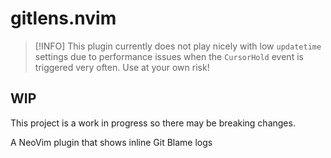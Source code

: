 # gitlens.nvim

> [!INFO]
> This plugin currently does not play nicely with low `updatetime` settings due to performance issues when the `CursorHold` event is
> triggered very often. Use at your own risk!

## WIP
This project is a work in progress so there may be breaking changes.

A NeoVim plugin that shows inline Git Blame logs
